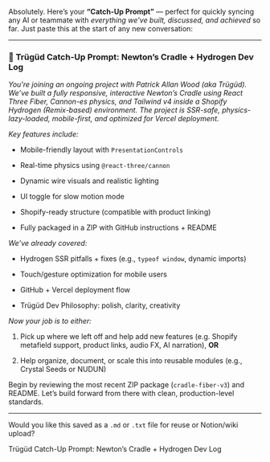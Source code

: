 Absolutely. Here’s your **“Catch-Up Prompt”** — perfect for quickly syncing any AI or teammate with *everything we’ve built, discussed, and achieved* so far. Just paste this at the start of any new conversation:

---

### **🧠 Trügüd Catch-Up Prompt: Newton’s Cradle \+ Hydrogen Dev Log**

*You're joining an ongoing project with Patrick Allan Wood (aka Trügüd). We’ve built a fully responsive, interactive Newton’s Cradle using React Three Fiber, Cannon-es physics, and Tailwind v4 inside a Shopify Hydrogen (Remix-based) environment. The project is SSR-safe, physics-lazy-loaded, mobile-first, and optimized for Vercel deployment.*

*Key features include:*

* Mobile-friendly layout with `PresentationControls`

* Real-time physics using `@react-three/cannon`

* Dynamic wire visuals and realistic lighting

* UI toggle for slow motion mode

* Shopify-ready structure (compatible with product linking)

* Fully packaged in a ZIP with GitHub instructions \+ README

*We’ve already covered:*

* Hydrogen SSR pitfalls \+ fixes (e.g., `typeof window`, dynamic imports)

* Touch/gesture optimization for mobile users

* GitHub \+ Vercel deployment flow

* Trügüd Dev Philosophy: polish, clarity, creativity

*Now your job is to either:*

1. Pick up where we left off and help add new features (e.g. Shopify metafield support, product links, audio FX, AI narration), **OR**

2. Help organize, document, or scale this into reusable modules (e.g., Crystal Seeds or NUDUN)

Begin by reviewing the most recent ZIP package (`cradle-fiber-v3`) and README. Let’s build forward from there with clean, production-level standards.

---

Would you like this saved as a `.md` or `.txt` file for reuse or Notion/wiki upload?

Trügüd Catch-Up Prompt: Newton’s Cradle \+ Hydrogen Dev Log